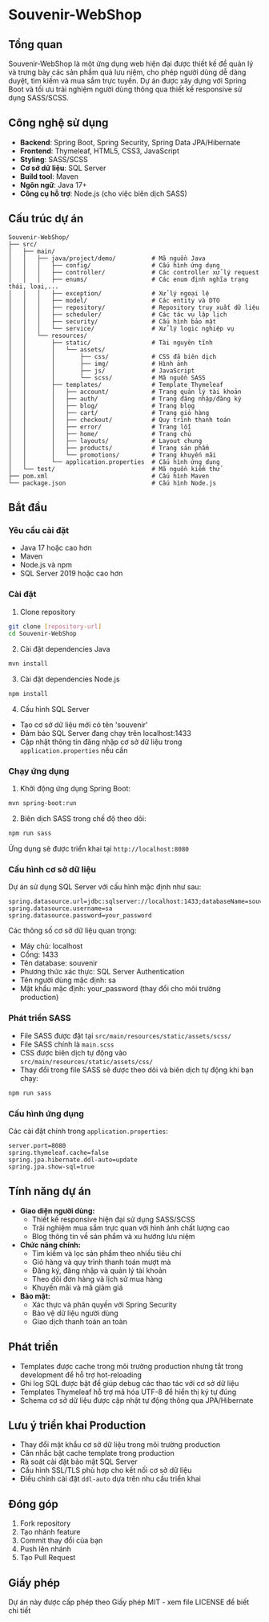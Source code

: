 # Souvenir-WebShop

## Tổng quan
Souvenir-WebShop là một ứng dụng web hiện đại được thiết kế để quản lý và trưng bày các sản phẩm quà lưu niệm, cho phép người dùng dễ dàng duyệt, tìm kiếm và mua sắm trực tuyến. Dự án được xây dựng với Spring Boot và tối ưu trải nghiệm người dùng thông qua thiết kế responsive sử dụng SASS/SCSS.

## Công nghệ sử dụng
- **Backend**: Spring Boot, Spring Security, Spring Data JPA/Hibernate
- **Frontend**: Thymeleaf, HTML5, CSS3, JavaScript
- **Styling**: SASS/SCSS
- **Cơ sở dữ liệu**: SQL Server
- **Build tool**: Maven
- **Ngôn ngữ**: Java 17+
- **Công cụ hỗ trợ**: Node.js (cho việc biên dịch SASS)

## Cấu trúc dự án
```
Souvenir-WebShop/
├── src/
│   ├── main/
│   │   ├── java/project/demo/          # Mã nguồn Java
│   │   │   ├── config/                 # Cấu hình ứng dụng
│   │   │   ├── controller/             # Các controller xử lý request
│   │   │   ├── enums/                  # Các enum định nghĩa trạng thái, loại,...
│   │   │   ├── exception/              # Xử lý ngoại lệ
│   │   │   ├── model/                  # Các entity và DTO
│   │   │   ├── repository/             # Repository truy xuất dữ liệu
│   │   │   ├── scheduler/              # Các tác vụ lập lịch
│   │   │   ├── security/               # Cấu hình bảo mật
│   │   │   └── service/                # Xử lý logic nghiệp vụ
│   │   └── resources/
│   │       ├── static/                 # Tài nguyên tĩnh
│   │       │   └── assets/
│   │       │       ├── css/            # CSS đã biên dịch
│   │       │       ├── img/            # Hình ảnh
│   │       │       ├── js/             # JavaScript
│   │       │       └── scss/           # Mã nguồn SASS
│   │       ├── templates/              # Template Thymeleaf
│   │       │   ├── account/            # Trang quản lý tài khoản
│   │       │   ├── auth/               # Trang đăng nhập/đăng ký
│   │       │   ├── blog/               # Trang blog
│   │       │   ├── cart/               # Trang giỏ hàng
│   │       │   ├── checkout/           # Quy trình thanh toán
│   │       │   ├── error/              # Trang lỗi
│   │       │   ├── home/               # Trang chủ
│   │       │   ├── layouts/            # Layout chung
│   │       │   ├── products/           # Trang sản phẩm
│   │       │   └── promotions/         # Trang khuyến mãi
│   │       └── application.properties  # Cấu hình ứng dụng
│   └── test/                           # Mã nguồn kiểm thử
├── pom.xml                             # Cấu hình Maven
└── package.json                        # Cấu hình Node.js
```

## Bắt đầu

### Yêu cầu cài đặt
- Java 17 hoặc cao hơn
- Maven
- Node.js và npm
- SQL Server 2019 hoặc cao hơn

### Cài đặt
1. Clone repository
```bash
git clone [repository-url]
cd Souvenir-WebShop
```

2. Cài đặt dependencies Java
```bash
mvn install
```

3. Cài đặt dependencies Node.js
```bash
npm install
```

4. Cấu hình SQL Server
- Tạo cơ sở dữ liệu mới có tên 'souvenir'
- Đảm bảo SQL Server đang chạy trên localhost:1433
- Cập nhật thông tin đăng nhập cơ sở dữ liệu trong `application.properties` nếu cần

### Chạy ứng dụng

1. Khởi động ứng dụng Spring Boot:
```bash
mvn spring-boot:run
```

2. Biên dịch SASS trong chế độ theo dõi:
```bash
npm run sass
```

Ứng dụng sẽ được triển khai tại `http://localhost:8080`

### Cấu hình cơ sở dữ liệu
Dự án sử dụng SQL Server với cấu hình mặc định như sau:
```properties
spring.datasource.url=jdbc:sqlserver://localhost:1433;databaseName=souvenir;encrypt=true;trustServerCertificate=true
spring.datasource.username=sa
spring.datasource.password=your_password
```

Các thông số cơ sở dữ liệu quan trọng:
- Máy chủ: localhost
- Cổng: 1433
- Tên database: souvenir
- Phương thức xác thực: SQL Server Authentication
- Tên người dùng mặc định: sa
- Mật khẩu mặc định: your_password (thay đổi cho môi trường production)

### Phát triển SASS
- File SASS được đặt tại `src/main/resources/static/assets/scss/`
- File SASS chính là `main.scss`
- CSS được biên dịch tự động vào `src/main/resources/static/assets/css/`
- Thay đổi trong file SASS sẽ được theo dõi và biên dịch tự động khi bạn chạy:
```bash
npm run sass
```

### Cấu hình ứng dụng
Các cài đặt chính trong `application.properties`:
```properties
server.port=8080
spring.thymeleaf.cache=false
spring.jpa.hibernate.ddl-auto=update
spring.jpa.show-sql=true
```

## Tính năng dự án
- **Giao diện người dùng:**
  - Thiết kế responsive hiện đại sử dụng SASS/SCSS
  - Trải nghiệm mua sắm trực quan với hình ảnh chất lượng cao
  - Blog thông tin về sản phẩm và xu hướng lưu niệm
- **Chức năng chính:**
  - Tìm kiếm và lọc sản phẩm theo nhiều tiêu chí
  - Giỏ hàng và quy trình thanh toán mượt mà
  - Đăng ký, đăng nhập và quản lý tài khoản
  - Theo dõi đơn hàng và lịch sử mua hàng
  - Khuyến mãi và mã giảm giá
- **Bảo mật:**
  - Xác thực và phân quyền với Spring Security
  - Bảo vệ dữ liệu người dùng
  - Giao dịch thanh toán an toàn

## Phát triển
- Templates được cache trong môi trường production nhưng tắt trong development để hỗ trợ hot-reloading
- Ghi log SQL được bật để giúp debug các thao tác với cơ sở dữ liệu
- Templates Thymeleaf hỗ trợ mã hóa UTF-8 để hiển thị ký tự đúng
- Schema cơ sở dữ liệu được cập nhật tự động thông qua JPA/Hibernate

## Lưu ý triển khai Production
- Thay đổi mật khẩu cơ sở dữ liệu trong môi trường production
- Cân nhắc bật cache template trong production
- Rà soát cài đặt bảo mật SQL Server
- Cấu hình SSL/TLS phù hợp cho kết nối cơ sở dữ liệu
- Điều chỉnh cài đặt `ddl-auto` dựa trên nhu cầu triển khai

## Đóng góp
1. Fork repository
2. Tạo nhánh feature
3. Commit thay đổi của bạn
4. Push lên nhánh
5. Tạo Pull Request

## Giấy phép
Dự án này được cấp phép theo Giấy phép MIT - xem file LICENSE để biết chi tiết
